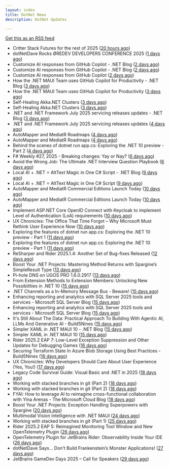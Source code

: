 ```yaml
---
layout: index
title: DotNet News
description: DotNet Updates

---
```


[Get this as an RSS feed](/dotnet.rss)

<!-- news_marker starts -->
- Critter Stack Futures for the rest of 2025 ([20 hours ago](https://dotnetkicks.com/r/724820?url=https://jeremydmiller.com/2025/07/11/critter-stack-futures-for-the-rest-of-2025/))
- dotNetDave Rocks ØREDEV DEVELOPERS CONFERENCE 2025 ([1 days ago](https://dotnettips.wordpress.com/2025/07/11/dotnetdave-rocks-oredev-developers-conference-2025/))
- Customize AI responses from GitHub Copilot - .NET Blog ([2 days ago](https://dotnetkicks.com/r/724693?url=https://devblogs.microsoft.com/dotnet/customize-ai-responses-from-github-copilot/))
- Customize AI responses from GitHub Copilot - .NET Blog ([2 days ago](https://dotnetkicks.com/r/724676?url=https://devblogs.microsoft.com/dotnet/customize-ai-responses-from-github-copilot/))
- Customize AI responses from GitHub Copilot ([2 days ago](https://devblogs.microsoft.com/dotnet/customize-ai-responses-from-github-copilot/))
- How the .NET MAUI Team uses GitHub Copilot for Productivity - .NET Blog ([3 days ago](https://dotnetkicks.com/r/724540?url=https://devblogs.microsoft.com/dotnet/maui-team-copilot-tips/))
- How the .NET MAUI Team uses GitHub Copilot for Productivity ([3 days ago](https://devblogs.microsoft.com/dotnet/maui-team-copilot-tips/))
- Self-Healing Akka.NET Clusters ([3 days ago](https://dotnetkicks.com/r/724487?url=https://petabridge.com/blog/akkadotnet-cluster-split-brain-resolver/))
- Self-Healing Akka.NET Clusters ([3 days ago](https://dotnetkicks.com/r/724474?url=https://petabridge.com/blog/akkadotnet-cluster-split-brain-resolver/))
- .NET and .NET Framework July 2025 servicing releases updates - .NET Blog ([3 days ago](https://dotnetkicks.com/r/724448?url=https://devblogs.microsoft.com/dotnet/dotnet-and-dotnet-framework-july-2025-servicing-updates/))
- .NET and .NET Framework July 2025 servicing releases updates ([4 days ago](https://devblogs.microsoft.com/dotnet/dotnet-and-dotnet-framework-july-2025-servicing-updates/))
- AutoMapper and MediatR Roadmaps ([4 days ago](https://dotnetkicks.com/r/724429?url=https://www.jimmybogard.com/automapper-and-mediatr-roadmaps/))
- AutoMapper and MediatR Roadmaps ([4 days ago](https://dotnetkicks.com/r/724411?url=https://www.jimmybogard.com/automapper-and-mediatr-roadmaps/))
- Behind the scenes of dotnet run app.cs: Exploring the .NET 10 preview - Part 2 ([4 days ago](https://andrewlock.net/exploring-dotnet-10-preview-features-2-behind-the-scenes-of-dotnet-run-app.cs/))
- F# Weekly #27, 2025 - Breaking changes: Yay or Nay? ([6 days ago](https://dotnetkicks.com/r/724267?url=https://sergeytihon.com/2025/07/05/f-weekly-27-2025-breaking-changes-yay-or-nay/))
- Avoid the Wrong Job: The Ultimate .NET Interview Question Playbook ([6 days ago](https://dotnettips.wordpress.com/2025/07/06/avoid-the-wrong-job-the-ultimate-net-interview-question-playbook/))
- Local AI + .NET = AltText Magic in One C# Script - .NET Blog ([9 days ago](https://dotnetkicks.com/r/724078?url=https://devblogs.microsoft.com/dotnet/alttext-generator-csharp-local-models/))
- Local AI + .NET = AltText Magic in One C# Script ([9 days ago](https://devblogs.microsoft.com/dotnet/alttext-generator-csharp-local-models/))
- AutoMapper and MediatR Commercial Editions Launch Today ([10 days ago](https://dotnetkicks.com/r/724071?url=https://www.jimmybogard.com/automapper-and-mediatr-commercial-editions-launch-today/))
- AutoMapper and MediatR Commercial Editions Launch Today ([10 days ago](https://dotnetkicks.com/r/724070?url=https://www.jimmybogard.com/automapper-and-mediatr-commercial-editions-launch-today/))
- Implement ASP.NET Core OpenID Connect with Keycloak to implement Level of Authentication (LoA) requirements ([10 days ago](https://dotnetkicks.com/r/724019?url=https://damienbod.com/2025/07/02/implement-asp-net-core-openid-connect-with-keykloak-to-implement-level-of-authentication-loa-requirements/))
- UX Chronicles: The Office That Time Forgot – Why Microsoft Must Rethink User Experience Now ([10 days ago](https://dotnettips.wordpress.com/2025/07/02/ux-chronicles-the-office-that-time-forgot-why-microsoft-must-rethink-user-experience-now/))
- Exploring the features of dotnet run app.cs: Exploring the .NET 10 preview - Part 1 ([11 days ago](https://dotnetkicks.com/r/723944?url=https://andrewlock.net/exploring-dotnet-10-preview-features-1-exploring-the-dotnet-run-app.cs/))
- Exploring the features of dotnet run app.cs: Exploring the .NET 10 preview - Part 1 ([11 days ago](https://andrewlock.net/exploring-dotnet-10-preview-features-1-exploring-the-dotnet-run-app.cs/))
- ReSharper and Rider 2025.1.4: Another Set of Bug-fixes Released ([12 days ago](https://blog.jetbrains.com/dotnet/2025/06/30/resharper-and-rider-2025-1-4/))
- Boost Your .NET Projects: Mastering Method Returns with Spargine’s SimpleResult Type ([13 days ago](https://dotnettips.wordpress.com/2025/06/29/boost-your-net-projects-mastering-method-returns-with-spargines-simpleresult-type/))
- Pi-hole DNS on UGOS PRO 1.6.0.2917 ([13 days ago](https://dotnetkicks.com/r/723852?url=https://sergeytihon.com/2025/06/28/pi-hole-dns-on-ugos-pro-1-6-0-2917/))
- From Extension Methods to Extension Members: Unlocking New Possibilities in .NET 10 ([15 days ago](https://dotnettips.wordpress.com/2025/06/27/from-extension-methods-to-extension-members-unlocking-new-possibilities-in-net-10/))
- .NET Channels as a In-Memory Message Bus - Beware! ([15 days ago](https://dotnetkicks.com/r/723776?url=https://codeopinion.com/net-channels-as-a-in-memory-message-bus-beware/))
- Enhancing reporting and analytics with SQL Server 2025 tools and services - Microsoft SQL Server Blog ([15 days ago](https://dotnetkicks.com/r/723775?url=https://www.microsoft.com/en-us/sql-server/blog/2025/06/19/enhancing-reporting-and-analytics-with-sql-server-2025-tools-and-services/))
- Enhancing reporting and analytics with SQL Server 2025 tools and services - Microsoft SQL Server Blog ([15 days ago](https://dotnetkicks.com/r/723764?url=https://www.microsoft.com/en-us/sql-server/blog/2025/06/19/enhancing-reporting-and-analytics-with-sql-server-2025-tools-and-services/))
- It's Still About The Data: Practical Approach To Building With Agentic AI, LLMs And Generative AI  -  Build5Nines ([15 days ago](https://dotnetkicks.com/r/723757?url=https://build5nines.com/its-still-about-the-data-practical-approach-to-building-with-agentic-ai-llms-and-generative-ai/))
- Simpler XAML in .NET MAUI 10 - .NET Blog ([15 days ago](https://dotnetkicks.com/r/723718?url=https://devblogs.microsoft.com/dotnet/simpler-xaml-in-dotnet-maui-10/))
- Simpler XAML in .NET MAUI 10 ([15 days ago](https://devblogs.microsoft.com/dotnet/simpler-xaml-in-dotnet-maui-10/))
- Rider 2025.2 EAP 7: Low-Level Exception Suppression and Other Updates for Debugging Games ([16 days ago](https://blog.jetbrains.com/dotnet/2025/06/26/rider-2025-2-eap-7-low-level-exception-suppression/))
- Securing Terraform State In Azure Blob Storage Using Best Practices  -  Build5Nines ([16 days ago](https://dotnetkicks.com/r/723657?url=https://build5nines.com/securing-terraform-state-in-azure-blob-storage-using-best-practices/))
- UX Chronicles: Why Developers Should Care About User Experience (Yes, You!) ([17 days ago](https://dotnettips.wordpress.com/2025/06/25/ux-chronicles-why-developers-should-care-about-user-experience-yes-you/))
- Legacy Code Survival Guide: Visual Basic and .NET in 2025 ([18 days ago](https://dotnetkicks.com/r/723418?url=https://www.mobilize.net/blog/legacy-code-survival-guide-visual-basic-and-.net-in-2025?utm_source=DNK-723418&utm_medium=DNK-723418&utm_content=DNK-723418&utm_campaign=DNK-723418))
- Working with stacked branches in git (Part 2) ([18 days ago](https://dotnetkicks.com/r/723493?url=https://andrewlock.net/working-with-stacked-branches-in-git-part-2/))
- Working with stacked branches in git (Part 2) ([18 days ago](https://andrewlock.net/working-with-stacked-branches-in-git-part-2/))
- FYAI: How to leverage AI to reimagine cross-functional collaboration with Yina Arenas  -  The Microsoft Cloud Blog ([18 days ago](https://dotnetkicks.com/r/723478?url=https://www.microsoft.com/en-us/microsoft-cloud/blog/2025/06/23/fyai-how-to-leverage-ai-to-reimagine-cross-functional-collaboration-with-yina-arenas/))
- Boost Your .NET Projects: Exception Handling Superpowers with Spargine ([20 days ago](https://dotnettips.wordpress.com/2025/06/22/boost-your-net-projects-exception-handling-superpowers-with-spargine/))
- Multimodal Vision Intelligence with .NET MAUI ([24 days ago](https://devblogs.microsoft.com/dotnet/multimodal-vision-intelligence-with-dotnet-maui/))
- Working with stacked branches in git (Part 1) ([25 days ago](https://andrewlock.net/working-with-stacked-branches-in-git-part-1/))
- Rider 2025.2 EAP 5: Reimagined Monitoring Tool Window and New OpenTelemetry Plugin ([26 days ago](https://blog.jetbrains.com/dotnet/2025/06/16/rider-eap-5-new-monitoring-tool-opentelemetry-plugin/))
- OpenTelemetry Plugin for JetBrains Rider: Observability Inside Your IDE ([26 days ago](https://blog.jetbrains.com/dotnet/2025/06/16/opentelemetry-plugin-for-jetbrains-rider/))
- dotNetDave Says… Don’t Build Frankenstein’s Monster Applications! ([27 days ago](https://dotnettips.wordpress.com/2025/06/15/dotnetdave-says-dont-build-frankensteins-monster-applications/))
- JetBrains GameDev Days 2025 – Call for Speakers ([29 days ago](https://blog.jetbrains.com/dotnet/2025/06/13/jetbrains-gamedev-days-2025-call-for-speakers/))

<!-- news_marker ends -->